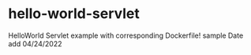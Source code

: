 # hello-world-servlet
HelloWorld Servlet example with corresponding Dockerfile!
sample
Date add 04/24/2022
